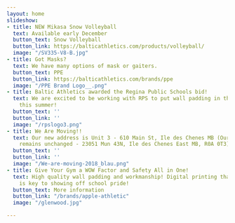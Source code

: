 ```yaml
---
layout: home
slideshow:
- title: NEW Mikasa Snow Volleyball
  text: Available early December
  button_text: Snow Volleyball
  button_link: https://balticathletics.com/products/volleyball/
  image: "/SV335-V8-B.jpg"
- title: Got Masks?
  text: We have many options of mask or gaiters.
  button_text: PPE
  button_link: https://balticathletics.com/brands/ppe
  image: "/PPE Brand Logo__.png"
- title: Baltic Athletics awarded the Regina Public Schools bid!
  text: We are excited to be working with RPS to put wall padding in their schools
    this summer!
  button_text: ''
  button_link: ''
  image: "/rpslogo3.png"
- title: We Are Moving!!
  text: Our new address is Unit 3 - 610 Main St, Ile des Chenes MB (Our mailing address
    remains unchanged - 23051 Mun 43N, Ile des Chenes East MB, R0A 0T3)
  button_text: ''
  button_link: ''
  image: "/We-are-moving-2018_blau.png"
- title: Give Your Gym a WOW Factor and Safety All in One!
  text: High quality wall padding and workmanship! Digital printing that won't peel
    is key to showing off school pride!
  button_text: More information
  button_link: "/brands/apple-athletic"
  image: "/glenwood.jpg"

---
```

